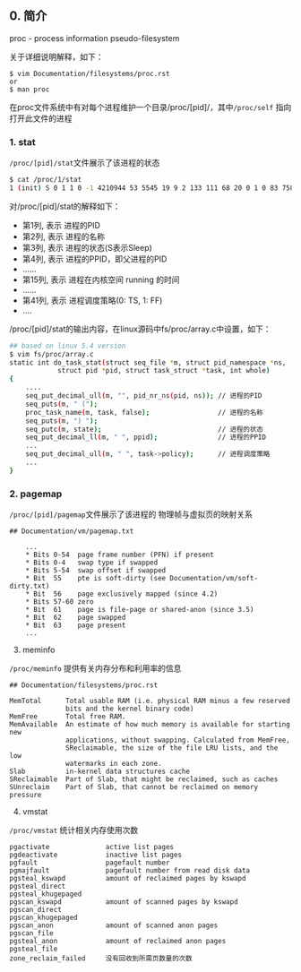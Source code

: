 ## 0. 简介

proc - process information pseudo-filesystem

关于详细说明解释，如下：

```
$ vim Documentation/filesystems/proc.rst
or
$ man proc
```

在proc文件系统中有对每个进程维护一个目录/proc/[pid]/，其中`/proc/self` 指向 打开此文件的进程

### 1. stat

`/proc/[pid]/stat`文件展示了该进程的状态

```bash
$ cat /proc/1/stat
1 (init) S 0 1 1 0 -1 4210944 53 5545 19 9 2 133 111 68 20 0 1 0 83 7581696 403 18446744073709551615 94829180252160 94829180995132 140729949788528 0 0 0 0 0 537414151 1 0 0 17 0 0 0 17 0 0 94829183095120 94829183107699 94829195890688 140729949790160 140729949790171 140729949790171 140729949790189 0
```

对/proc/[pid]/stat的解释如下：

* 第1列, 表示 进程的PID
* 第2列, 表示 进程的名称
* 第3列, 表示 进程的状态(S表示Sleep)
* 第4列, 表示 进程的PPID，即父进程的PID
* ……
* 第15列, 表示 进程在内核空间 running 的时间
* ……
* 第41列, 表示 进程调度策略(0: TS, 1: FF)
* ....

/proc/[pid]/stat的输出内容，在linux源码中fs/proc/array.c中设置，如下：

```bash
## based on linux 5.4 version
$ vim fs/proc/array.c
static int do_task_stat(struct seq_file *m, struct pid_namespace *ns,
			struct pid *pid, struct task_struct *task, int whole)
{
	....
	seq_put_decimal_ull(m, "", pid_nr_ns(pid, ns)); // 进程的PID
	seq_puts(m, " (");
	proc_task_name(m, task, false);                 // 进程的名称
	seq_puts(m, ") ");
	seq_putc(m, state);                             // 进程的状态
	seq_put_decimal_ll(m, " ", ppid);               // 进程的PPID
	...
	seq_put_decimal_ull(m, " ", task->policy);      // 进程调度策略
	...
}
```

### 2. pagemap

`/proc/[pid]/pagemap`文件展示了该进程的 物理帧与虚拟页的映射关系

```
## Documentation/vm/pagemap.txt

    ...
    * Bits 0-54  page frame number (PFN) if present
    * Bits 0-4   swap type if swapped
    * Bits 5-54  swap offset if swapped
    * Bit  55    pte is soft-dirty (see Documentation/vm/soft-dirty.txt)
    * Bit  56    page exclusively mapped (since 4.2)
    * Bits 57-60 zero
    * Bit  61    page is file-page or shared-anon (since 3.5)
    * Bit  62    page swapped
    * Bit  63    page present
    ...
```

3. meminfo

`/proc/meminfo` 提供有关内存分布和利用率的信息

```
## Documentation/filesystems/proc.rst

MemTotal      Total usable RAM (i.e. physical RAM minus a few reserved
              bits and the kernel binary code)
MemFree       Total free RAM.
MemAvailable  An estimate of how much memory is available for starting new
              applications, without swapping. Calculated from MemFree,
              SReclaimable, the size of the file LRU lists, and the low
              watermarks in each zone.
Slab          in-kernel data structures cache
SReclaimable  Part of Slab, that might be reclaimed, such as caches
SUnreclaim    Part of Slab, that cannot be reclaimed on memory pressure
```

4. vmstat

`/proc/vmstat` 统计相关内存使用次数

```
pgactivate              active list pages
pgdeactivate            inactive list pages
pgfault                 pagefault number
pgmajfault              pagefault number from read disk data
pgsteal_kswapd          amount of reclaimed pages by kswapd
pgsteal_direct
pgsteal_khugepaged
pgscan_kswapd           amount of scanned pages by kswapd
pgscan_direct
pgscan_khugepaged
pgscan_anon             amount of scanned anon pages
pgscan_file
pgsteal_anon            amount of reclaimed anon pages
pgsteal_file
zone_reclaim_failed     没有回收到所需页数量的次数
```

